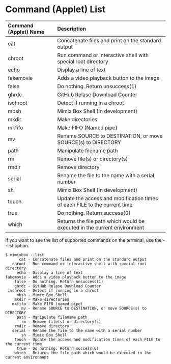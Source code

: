 # Command (Applet) List
|Command (Applet) Name | Description|
|:--|:--|
|      cat | Concatenate files and print on the standard output|
|   chroot | Run command or interactive shell with special root directory|
|     echo | Display a line of text|
|fakemovie | Adds a video playback button to the image|
|    false | Do nothing. Return unsuccess(1)|
|    ghrdc | GitHub Relase Download Counter|
|  ischroot| Detect if running in a chroot|
|     mbsh | Mimix Box Shell (In development)|
|    mkdir | Make directories|
|    mkfifo | Make FIFO (Named pipe)|
|       mv | Rename SOURCE to DESTINATION, or move SOURCE(s) to DIRECTORY|
|     path | Manipulate filename path|
|     rm   | Remove file(s) or directory(s)|
|     rmdir   | Remove directory|
|   serial | Rename the file to the name with a serial number|
|       sh | Mimix Box Shell (In development)|
|    touch | Update the access and modification times of each FILE to the current time|
|     true | Do nothing. Return success(0)|
|    which | Returns the file path which would be executed in the current environment|

If you want to see the list of supported commands on the terminal, use the --list option.

```
$ mimixbox --list
      cat - Concatenate files and print on the standard output
   chroot - Run command or interactive shell with special root directory
     echo - Display a line of text
fakemovie - Adds a video playback button to the image
    false - Do nothing. Return unsuccess(1)
    ghrdc - GitHub Relase Download Counter
 ischroot - Detect if running in a chroot
     mbsh - Mimix Box Shell
    mkdir - Make directories
   mkfifo - Make FIFO (named pipe)
       mv - Rename SOURCE to DESTINATION, or move SOURCE(s) to DIRECTORY
     path - Manipulate filename path
       rm - Remove file(s) or directory(s)
    rmdir - Remove directory
   serial - Rename the file to the name with a serial number
       sh - Mimix Box Shell
    touch - Update the access and modification times of each FILE to the current time
     true - Do nothing. Return success(0)
    which - Returns the file path which would be executed in the current environment
```